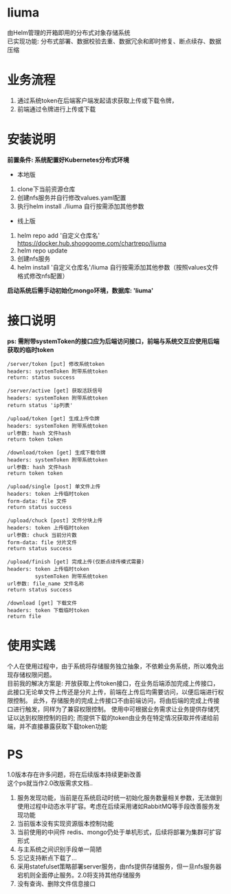 # liuma
由Helm管理的开箱即用的分布式对象存储系统  
已实现功能: 分布式部署、数据校验去重、数据冗余和即时修复、断点续存、数据压缩

# 业务流程

1. 通过系统token在后端客户端发起请求获取上传或下载令牌，
2. 前端通过令牌进行上传或下载

# 安装说明

**前置条件: 系统配置好Kubernetes分布式环境**

- 本地版  
1. clone下当前资源仓库
2. 创建nfs服务并自行修改values.yaml配置
3. 执行helm install ./liuma 自行按需添加其他参数

- 线上版  
1. helm repo add '自定义仓库名' https://docker.hub.shoogoome.com/chartrepo/liuma
2. helm repo update
3. 创建nfs服务
3. helm install '自定义仓库名'/liuma 自行按需添加其他参数（按照values文件格式修改nfs配置）

**启动系统后需手动初始化mongo环境，数据库: 'liuma'**

# 接口说明
**ps: 需附带systemToken的接口应为后端访问接口，前端与系统交互应使用后端获取的临时token**
```
/server/token [put] 修改系统token
headers: systemToken 附带系统token
return: status success
```
```
/server/active [get] 获取活跃信号
headers: systemToken 附带系统token
return status 'ip列表'
```
```
/upload/token [get] 生成上传令牌
headers: systemToken 附带系统token
url参数: hash 文件hash
return token token
```
```
/download/token [get] 生成下载令牌
headers: systemToken 附带系统token
url参数: hash 文件hash
return token token
```
```
/upload/single [post] 单文件上传
headers: token 上传临时token
form-data: file 文件
return status success
```
```
/upload/chuck [post] 文件分块上传
headers: token 上传临时token
url参数: chuck 当前分片数
form-data: file 分片文件
return status success
```
```
/upload/finish [get] 完成上传(仅断点续传模式需要)
headers: token 上传临时token  
         systemToken 附带系统token
url参数: file_name 文件名称
return status success
```
```
/download [get] 下载文件
headers: token 下载临时token
return file
```

# 使用实践
个人在使用过程中，由于系统将存储服务独立抽象，不依赖业务系统，所以难免出现存储权限问题。  
目前我的解决方案是: 开放获取上传token接口，在业务后端添加完成上传接口，此接口无论单文件上传还是分片上传，前端在上传后均需要访问，以便后端进行权限控制。
此外，存储服务的完成上传接口不由前端访问，将由后端的完成上传接口进行触发，同样为了兼容权限控制。
使用中可根据业务需求让业务提供存储凭证以达到权限控制的目的; 而提供下载的token由业务在特定情况获取并传递给前端，并不直接暴露获取下载token功能

# PS
1.0版本存在许多问题，将在后续版本持续更新改善  
这个ps就当作2.0改版需求文档..
1. 服务发现功能，当前是在系统启动时统一初始化服务数量相关参数，无法做到使用过程中动态水平扩容。考虑在后续采用诸如RabbitMQ等手段改善服务发现功能
2. 当前版本没有实现资源版本控制功能
3. 当前使用的中间件 redis、mongo仍处于单机形式，后续将部署为集群可扩容形式
4. 与主系统之间识别手段单一简陋
5. 忘记支持断点下载了...
6. 采用statefulset策略部署server服务，由nfs提供存储服务，但一旦nfs服务器宕机则全面停止服务。2.0将支持其他存储服务
7. 没有查询、删除文件信息接口